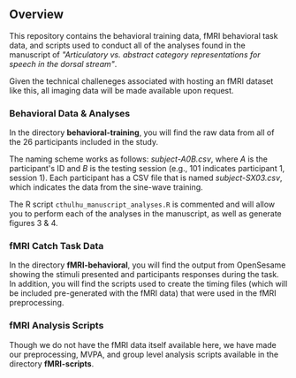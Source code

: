 ## Overview

This repository contains the behavioral training data, fMRI behavioral task data, and scripts used to conduct all of the analyses found in the manuscript of *"Articulatory vs. abstract category representations for speech in the dorsal stream"*. 

Given the technical challeneges associated with hosting an fMRI dataset like this, all imaging data will be made available upon request. 

### Behavioral Data & Analyses

In the directory **behavioral-training**, you will find the raw data from all of the 26 participants included in the study. 

The naming scheme works as follows: *subject-A0B.csv*, where *A* is the participant's ID and *B* is the testing session (e.g., 101 indicates participant 1, session 1). Each participant has a CSV file that is named *subject-SX03.csv*, which indicates the data from the sine-wave training.

The R script `cthulhu_manuscript_analyses.R` is commented and will allow you to perform each of the analyses in the manuscript, as well as generate figures 3 & 4. 

### fMRI Catch Task Data

In the directory **fMRI-behavioral**, you will find the output from OpenSesame showing the stimuli presented and participants responses during the task. In addition, you will find the scripts used to create the timing files (which will be included pre-generated with the fMRI data) that were used in the fMRI preprocessing.

### fMRI Analysis Scripts

Though we do not have the fMRI data itself available here, we have made our preprocessing, MVPA, and group level analysis scripts available in the directory **fMRI-scripts**. 